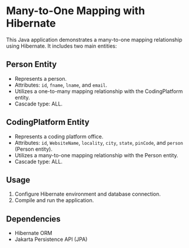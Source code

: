 # Many-to-One Mapping with Hibernate

This Java application demonstrates a many-to-one mapping relationship using Hibernate. It includes two main entities:

## Person Entity

- Represents a person.
- Attributes: `id`, `fname`, `lname`, and `email`.
- Utilizes a one-to-many mapping relationship with the CodingPlatform entity.
- Cascade type: ALL.

## CodingPlatform Entity

- Represents a coding platform office.
- Attributes: `id`, `WebsiteName`, `locality`, `city`, `state`, `pinCode`, and `person` (Person entity).
- Utilizes a many-to-one mapping relationship with the Person entity.
- Cascade type: ALL.

## Usage

1. Configure Hibernate environment and database connection.
2. Compile and run the application.

## Dependencies

- Hibernate ORM
- Jakarta Persistence API (JPA)
